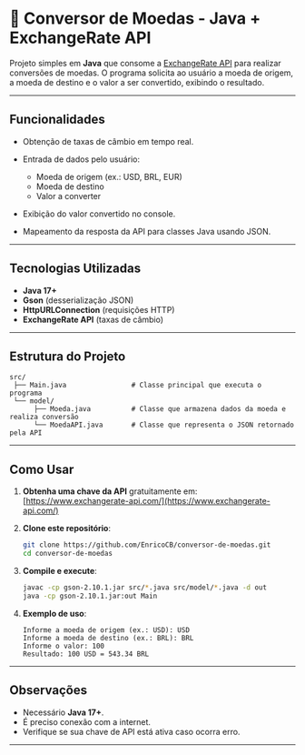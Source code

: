# 💱 Conversor de Moedas - Java + ExchangeRate API

Projeto simples em **Java** que consome a [ExchangeRate API](https://www.exchangerate-api.com/) para realizar conversões de moedas. O programa solicita ao usuário a moeda de origem, a moeda de destino e o valor a ser convertido, exibindo o resultado.

---

## Funcionalidades

* Obtenção de taxas de câmbio em tempo real.
* Entrada de dados pelo usuário:

    * Moeda de origem (ex.: USD, BRL, EUR)
    * Moeda de destino
    * Valor a converter
* Exibição do valor convertido no console.
* Mapeamento da resposta da API para classes Java usando JSON.

---

## Tecnologias Utilizadas

* **Java 17+**
* **Gson** (desserialização JSON)
* **HttpURLConnection** (requisições HTTP)
* **ExchangeRate API** (taxas de câmbio)

---

## Estrutura do Projeto

```
src/
 ├── Main.java                # Classe principal que executa o programa
 └── model/
      ├── Moeda.java          # Classe que armazena dados da moeda e realiza conversão
      └── MoedaAPI.java       # Classe que representa o JSON retornado pela API
```

---

## Como Usar

1. **Obtenha uma chave da API** gratuitamente em:
   [https://www.exchangerate-api.com/](https://www.exchangerate-api.com/)
2. **Clone este repositório**:

   ```bash
   git clone https://github.com/EnricoCB/conversor-de-moedas.git
   cd conversor-de-moedas
   ```
3. **Compile e execute**:

   ```bash
   javac -cp gson-2.10.1.jar src/*.java src/model/*.java -d out
   java -cp gson-2.10.1.jar:out Main
   ```
4. **Exemplo de uso**:

   ```
   Informe a moeda de origem (ex.: USD): USD
   Informe a moeda de destino (ex.: BRL): BRL
   Informe o valor: 100
   Resultado: 100 USD = 543.34 BRL
   ```

---

## Observações

* Necessário **Java 17+**.
* É preciso conexão com a internet.
* Verifique se sua chave de API está ativa caso ocorra erro.

---

##
